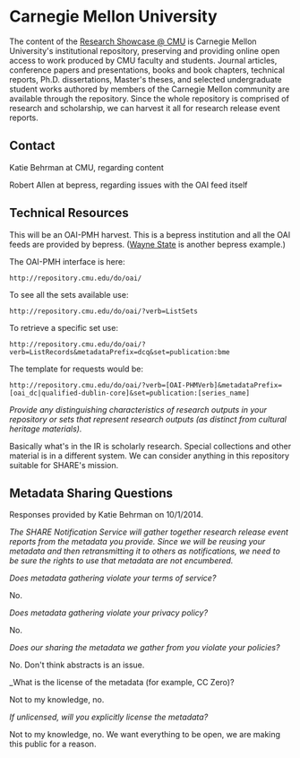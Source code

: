 Carnegie Mellon University
====

The content of the [Research Showcase @ CMU](http://repository.cmu.edu) is Carnegie Mellon University's institutional repository, preserving and providing online open access to work produced by CMU faculty and students. Journal articles, conference papers and presentations, books and book chapters, technical reports, Ph.D. dissertations, Master's theses, and selected undergraduate student works authored by members of the Carnegie Mellon community are available through the repository. Since the whole repository is comprised of research and scholarship, we can harvest it all for research release event reports.

Contact
----

Katie Behrman at CMU, regarding content

Robert Allen at bepress, regarding issues with the OAI feed itself

Technical Resources
----

This will be an OAI-PMH harvest. This is a bepress institution and all the OAI feeds are provided by bepress. ([Wayne State](WayneState.md) is another bepress example.)

The OAI-PMH interface is here:
 
    http://repository.cmu.edu/do/oai/

To see all the sets available use:

    http://repository.cmu.edu/do/oai/?verb=ListSets

To retrieve a specific set use:

    http://repository.cmu.edu/do/oai/?verb=ListRecords&metadataPrefix=dcq&set=publication:bme

The template for requests would be:

    http://repository.cmu.edu/do/oai/?verb=[OAI-PHMVerb]&metadataPrefix=[oai_dc|qualified-dublin-core]&set=publication:[series_name]
 
_Provide any distinguishing characteristics of research outputs in your repository or sets that represent research outputs (as distinct from cultural heritage materials)._

Basically what's in the IR is scholarly research. Special collections and other material is in a different system. We can consider anything in this repository suitable for SHARE's mission.
 
Metadata Sharing Questions
----

Responses provided by Katie Behrman on 10/1/2014.

_The SHARE Notification Service will gather together research release event reports from the metadata you provide. Since we will be reusing your metadata and then retransmitting it to others as notifications, we need to be sure the rights to use that metadata are not encumbered._

_Does metadata gathering violate your terms of service?_

No.

_Does metadata gathering violate your privacy policy?_

No.

_Does our sharing the metadata we gather from you violate your policies?_

No. Don't think abstracts is an issue.

_What is the license of the metadata (for example, CC Zero)?

Not to my knowledge, no.

_If unlicensed, will you explicitly license the metadata?_

Not to my knowledge, no. We want everything to be open, we are making this public for a reason. 
